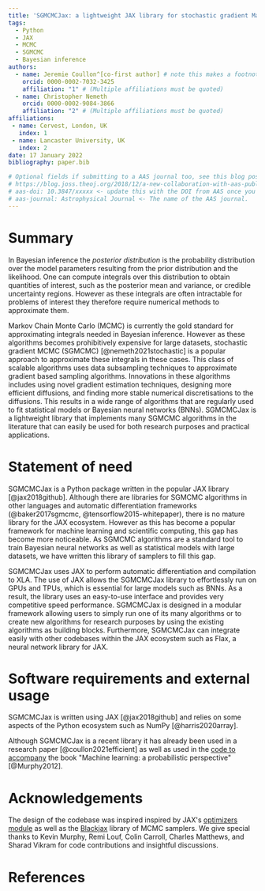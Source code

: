 ```yaml
---
title: 'SGMCMCJax: a lightweight JAX library for stochastic gradient Markov chain Monte Carlo algorithms'
tags:
  - Python
  - JAX
  - MCMC
  - SGMCMC
  - Bayesian inference
authors:
  - name: Jeremie Coullon^[co-first author] # note this makes a footnote saying 'co-first author'
    orcid: 0000-0002-7032-3425
    affiliation: "1" # (Multiple affiliations must be quoted)
  - name: Christopher Nemeth
    orcid: 0000-0002-9084-3866
    affiliation: "2" # (Multiple affiliations must be quoted)
affiliations:
 - name: Cervest, London, UK
   index: 1
 - name: Lancaster University, UK
   index: 2
date: 17 January 2022
bibliography: paper.bib

# Optional fields if submitting to a AAS journal too, see this blog post:
# https://blog.joss.theoj.org/2018/12/a-new-collaboration-with-aas-publishing
# aas-doi: 10.3847/xxxxx <- update this with the DOI from AAS once you know it.
# aas-journal: Astrophysical Journal <- The name of the AAS journal.
---
```


# Summary

In Bayesian inference the _posterior distribution_ is the probability distribution over the model parameters resulting from the prior distribution and the likelihood. One can compute integrals over this distribution to obtain quantities of interest, such as the posterior mean and variance, or credible uncertainty regions. However as these integrals are often intractable for problems of interest they therefore require numerical methods to approximate them.

Markov Chain Monte Carlo (MCMC) is currently the gold standard for approximating integrals needed in Bayesian inference. However as these algorithms becomes prohibitively expensive for large datasets, stochastic gradient MCMC (SGMCMC) [@nemeth2021stochastic] is a popular approach to approximate these integrals in these cases. This class of scalable algorithms uses data subsampling techniques to approximate gradient based sampling algorithms. Innovations in these algorithms includes using novel gradient estimation techniques, designing more efficient diffusions, and finding more stable numerical discretisations to the diffusions. This results in a wide range of algorithms that are regularly used to fit statistical models or Bayesian neural networks (BNNs). SGMCMCJax is a lightweight library that implements many SGMCMC algorithms in the literature that can easily be used for both research purposes and practical applications.

# Statement of need

SGMCMCJax is a Python package written in the popular JAX library [@jax2018github]. Although there are libraries for SGMCMC algorithms in other languages and automatic differentiation frameworks (@baker2017sgmcmc, @tensorflow2015-whitepaper), there is no mature library for the JAX ecosystem. However as this has become a popular framework for machine learning and scientific computing, this gap has become more noticeable. As SGMCMC algorithms are a standard tool to train Bayesian neural networks as well as statistical models with large datasets, we have written this library of samplers to fill this gap.


SGMCMCJax uses JAX to perform automatic differentiation and compilation to XLA. The use of JAX allows the SGMCMCJax library to effortlessly run on GPUs and TPUs, which is essential for large models such as BNNs. As a result, the library uses an easy-to-use interface and provides very competitive speed performance. SGMCMCJax is designed in a modular framework allowing users to simply run one of its many algorithms or to create new algorithms for research purposes by using the existing algorithms as building blocks. Furthermore, SGMCMCJax can integrate easily with other codebases within the JAX ecosystem such as Flax, a neural network library for JAX.

# Software requirements and external usage

SGMCMCJax is written using JAX [@jax2018github] and relies on some aspects of the Python ecosystem such as NumPy [@harris2020array].

Although SGMCMCJax is a recent library it has already been used in a research paper [@coullon2021efficient] as well as used in the [code to accompany](https://github.com/probml/pyprobml) the book "Machine learning: a probabilistic perspective" [@Murphy2012].


# Acknowledgements

The design of the codebase was inspired inspired by JAX's [optimizers module](https://jax.readthedocs.io/en/stable/jax.experimental.optimizers.html) as well as the [Blackjax](https://github.com/blackjax-devs/blackjax) library of MCMC samplers. We give special thanks to Kevin Murphy, Remi Louf, Colin Carroll, Charles Matthews, and Sharad Vikram for code contributions and insightful discussions.

<!-- # Citations

Citations to entries in paper.bib should be in
[rMarkdown](http://rmarkdown.rstudio.com/authoring_bibliographies_and_citations.html)
format.

If you want to cite a software repository URL (e.g. something on GitHub without a preferred
citation) then you can do it with the example BibTeX entry below for @fidgit.

For a quick reference, the following citation commands can be used:
- `@author:2001`  ->  "Author et al. (2001)"
- `[@author:2001]` -> "(Author et al., 2001)"
- `[@author1:2001; @author2:2001]` -> "(Author1 et al., 2001; Author2 et al., 2002)" -->



# References
